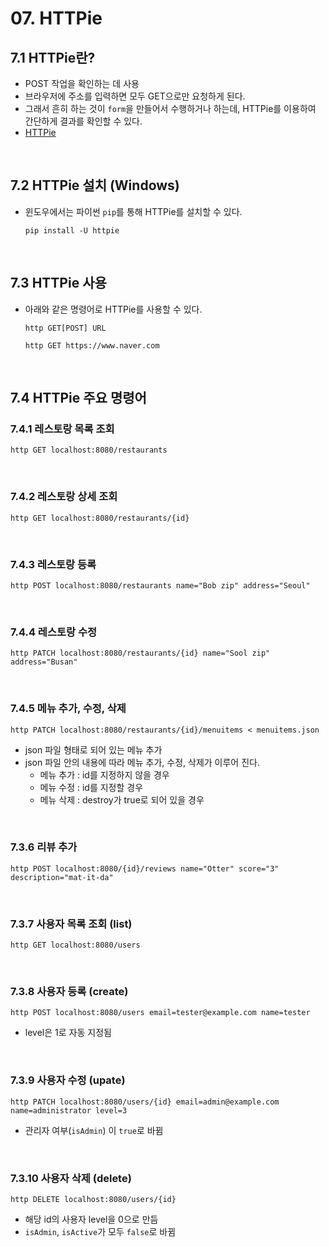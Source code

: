 # 07. HTTPie

## 7.1 HTTPie란?

- POST 작업을 확인하는 데 사용
- 브라우저에 주소를 입력하면 모두 GET으로만 요청하게 된다.
- 그래서 흔히 하는 것이 `form`을 만들어서 수행하거나 하는데, HTTPie를 이용하여 간단하게 결과를 확인할 수 있다.
- [HTTPie](<https://httpie.org/>)

<br>

## 7.2 HTTPie 설치 (Windows)

- 윈도우에서는 파이썬 `pip`를 통해 HTTPie를 설치할 수 있다.

  ```
  pip install -U httpie
  ```

<br>

## 7.3 HTTPie 사용

- 아래와 같은 명령어로 HTTPie를 사용할 수 있다.

  ```
  http GET[POST] URL
  ```

  ```
  http GET https://www.naver.com
  ```


<br>

## 7.4 HTTPie 주요 명령어

### 7.4.1 레스토랑 목록 조회

```
http GET localhost:8080/restaurants
```

<br>

### 7.4.2 레스토랑 상세 조회

```
http GET localhost:8080/restaurants/{id}
```

<br>

### 7.4.3 레스토랑 등록

```
http POST localhost:8080/restaurants name="Bob zip" address="Seoul"
```

<br>

### 7.4.4 레스토랑 수정

```
http PATCH localhost:8080/restaurants/{id} name="Sool zip" address="Busan"
```

<br>

### 7.4.5 메뉴 추가, 수정, 삭제

```
http PATCH localhost:8080/restaurants/{id}/menuitems < menuitems.json
```

- json 파일 형태로 되어 있는 메뉴 추가
- json 파일 안의 내용에 따라 메뉴 추가, 수정, 삭제가 이루어 진다.
  - 메뉴 추가 : id를 지정하지 않을 경우
  - 메뉴 수정 : id를 지정할 경우
  - 메뉴 삭제 : destroy가 true로 되어 있을 경우

<br>

### 7.3.6 리뷰 추가

```
http POST localhost:8080/{id}/reviews name="Otter" score="3" description="mat-it-da"
```

<br>

  ### 7.3.7 사용자 목록 조회 (list)

```
http GET localhost:8080/users
```

<br>

### 7.3.8 사용자 등록 (create)

```
http POST localhost:8080/users email=tester@example.com name=tester
```

- level은 1로 자동 지정됨

<br>

### 7.3.9 사용자 수정 (upate)

```
http PATCH localhost:8080/users/{id} email=admin@example.com name=administrator level=3
```

- 관리자 여부(`isAdmin`) 이 `true`로 바뀜

<br>

### 7.3.10 사용자 삭제 (delete)

```
http DELETE localhost:8080/users/{id}
```

- 해당 id의 사용자 level을 0으로 만듬
- `isAdmin`, `isActive`가 모두 `false`로 바뀜